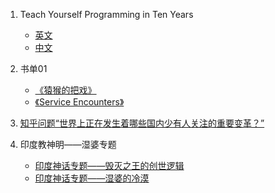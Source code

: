 1. Teach Yourself Programming in Ten Years
    - [英文](http://www.norvig.com/21-days.html)
    - [中文](http://daiyuwen.freeshell.org/gb/misc/21-days-cn.html)
2. 书单01
    - [《猿猴的把戏》](https://book.douban.com/subject/25848493)
    - [《Service Encounters》](https://www.amazon.com/Service-Encounters-Gender-Market-Distinction/dp/0804758379)

3. [知乎问题“世界上正在发生着哪些国内少有人关注的重要变革？”](https://www.zhihu.com/question/23111201)

4. 印度教神明——湿婆专题
    - [印度神话专题——毁灭之王的创世逻辑](https://zhuanlan.zhihu.com/p/22987267)
    - [印度神话专题——湿婆的冷漠](https://zhuanlan.zhihu.com/p/23177688)

 